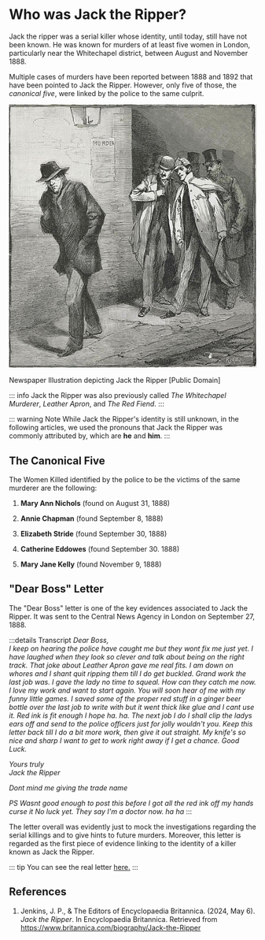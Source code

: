 <!-- ADD IMAGES I GUESS -->

# Who was Jack the Ripper?

Jack the ripper was a serial killer whose identity, until today, still have not been known. He was known for murders of at least five women in London, particularly near the Whitechapel district, between August and November 1888.

Multiple cases of murders have been reported between 1888 and 1892 that have been pointed to Jack the Ripper. However, only five of those, the _canonical five_, were linked by the police to the same culprit.

<div class="flex flex-col items-center">
   <img src="../images/jack-the-ripper/JacktheRipper1888.jpg" alt="JNewspaper Illustration depicting Jack the Ripper"/>
   <p class="italic text-center">Newspaper Illustration depicting Jack the Ripper [Public Domain]</p>
</div>

::: info
Jack the Ripper was also previously called _The Whitechapel Murderer_, _Leather Apron_, and _The Red Fiend_.
:::

::: warning Note
While Jack the Ripper's identity is still unknown, in the following articles, we used the pronouns that Jack the Ripper was commonly attributed by, which are **he** and **him**.
:::

## The Canonical Five

The Women Killed identified by the police to be the victims of the same murderer are the following:

1. **Mary Ann Nichols**
   (found on August 31, 1888)

2. **Annie Chapman**
   (found September 8, 1888)

3. **Elizabeth Stride**
   (found September 30, 1888)

4. **Catherine Eddowes**
   (found September 30. 1888)

5. **Mary Jane Kelly**
   (found November 9, 1888)

## "Dear Boss" Letter

The "Dear Boss" letter is one of the key evidences associated to Jack the Ripper. It was sent to the Central News Agency in London on September 27, 1888.

:::details Transcript
_Dear Boss,_ <br>
_I keep on hearing the police have caught me but they wont fix me just yet. I have laughed when they look so clever and talk about being on the right track. That joke about Leather Apron gave me real fits. I am down on whores and I shant quit ripping them till I do get buckled. Grand work the last job was. I gave the lady no time to squeal. How can they catch me now. I love my work and want to start again. You will soon hear of me with my funny little games. I saved some of the proper red stuff in a ginger beer bottle over the last job to write with but it went thick like glue and I cant use it. Red ink is fit enough I hope ha. ha. The next job I do I shall clip the ladys ears off and send to the police officers just for jolly wouldn't you. Keep this letter back till I do a bit more work, then give it out straight. My knife's so nice and sharp I want to get to work right away if I get a chance. Good Luck._

_Yours truly_ <br>
_Jack the Ripper_ <br>

_Dont mind me giving the trade name_

_PS Wasnt good enough to post this before I got all the red ink off my hands curse it No luck yet. They say I'm a doctor now. ha ha_
:::

The letter overall was evidently just to mock the investigations regarding the serial killings and to give hints to future murders. Moreover, this letter is regarded as the first piece of evidence linking to the identity of a killer known as Jack the Ripper.

::: tip
You can see the real letter [here.](https://umsi580.lsait.lsa.umich.edu/s/stand_up_be_counted/item/1105)
:::

## References

1. Jenkins, J. P., & The Editors of Encyclopaedia Britannica. (2024, May 6). _Jack the Ripper_. In Encyclopaedia Britannica. Retrieved from https://www.britannica.com/biography/Jack-the-Ripper
